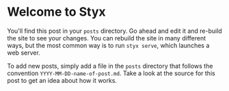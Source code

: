 # Welcome to Styx

You'll find this post in your `posts` directory. Go ahead and edit it and re-build the site to see your changes. You can rebuild the site in many different ways, but the most common way is to run `styx serve`, which launches a web server.

To add new posts, simply add a file in the `posts` directory that follows the convention `YYYY-MM-DD-name-of-post.md`. Take a look at the source for this post to get an idea about how it works.

